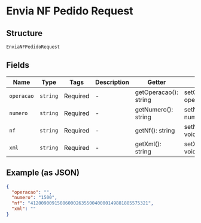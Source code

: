 
# Envia NF Pedido Request

## Structure

`EnviaNFPedidoRequest`

## Fields

| Name | Type | Tags | Description | Getter | Setter |
|  --- | --- | --- | --- | --- | --- |
| `operacao` | `string` | Required | - | getOperacao(): string | setOperacao(string operacao): void |
| `numero` | `string` | Required | - | getNumero(): string | setNumero(string numero): void |
| `nf` | `string` | Required | - | getNf(): string | setNf(string nf): void |
| `xml` | `string` | Required | - | getXml(): string | setXml(string xml): void |

## Example (as JSON)

```json
{
  "operacao": "",
  "numero": "1500",
  "nf": "41200900915086000263550040000149881885575321",
  "xml": ""
}
```

